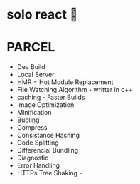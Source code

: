 # solo react 🐰

# PARCEL

- Dev Build
- Local Server
- HMR = Hot Module Replacement
- File Watching Algorithm - writter in c++
- caching - Faster Builds
- Image Optimization
- Minification
- Budling
- Compress
- Consistance Hashing
- Code Splitting
- Differencial Bundling
- Diagnostic
- Error Handling
- HTTPs
  Tree Shaking -
